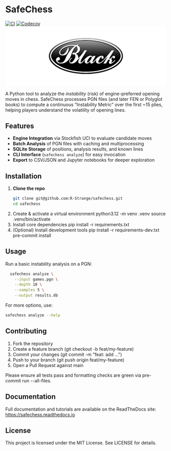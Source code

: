# SafeChess

[![CI](https://github.com/R-Strange/safechess/actions/workflows/ci.yml/badge.svg)](https://github.com/R-Strange/safechess/actions/workflows/ci.yml) [![Codecov](https://codecov.io/gh/R-Strange/safechess/branch/main/graph/badge.svg)](https://codecov.io/gh/R-Strange/safechess) [![Black Logo](https://raw.githubusercontent.com/psf/black/main/docs/_static/logo2-readme.png)](https://black.readthedocs.io/en/stable/)


A Python tool to analyze the *instability* (risk) of engine-preferred opening moves in chess. SafeChess processes PGN files (and later FEN or Polyglot books) to compute a continuous “Instability Metric” over the first ~15 plies, helping players understand the volatility of opening lines.  

## Features

- **Engine Integration** via Stockfish UCI to evaluate candidate moves  
- **Batch Analysis** of PGN files with caching and multiprocessing  
- **SQLite Storage** of positions, analysis results, and known lines  
- **CLI Interface** (`safechess analyze`) for easy invocation  
- **Export** to CSV/JSON and Jupyter notebooks for deeper exploration  

## Installation

1. **Clone the repo**  
   ```bash
   git clone git@github.com:R-Strange/safechess.git
   cd safechess
2. Create & activate a virtual environment
  python3.12 -m venv .venv
  source .venv/bin/activate
3. Install core dependencies
  pip install -r requirements.txt
4. (Optional) Install development tools
  pip install -r requirements-dev.txt
  pre-commit install

## Usage

Run a basic instability analysis on a PGN:

```bash
  safechess analyze \
    --input games.pgn \
    --depth 18 \
    --samples 5 \
    --output results.db
```
For more options, use:
  ```bash
  safechess analyze --help
```


## Contributing

1. Fork the repository
2. Create a feature branch (git checkout -b feat/my-feature)
3. Commit your changes (git commit -m "feat: add …")
4. Push to your branch (git push origin feat/my-feature)
5. Open a Pull Request against main

Please ensure all tests pass and formatting checks are green via pre-commit run --all-files.

## Documentation

Full documentation and tutorials are available on the ReadTheDocs site: https://safechess.readthedocs.io


## License

This project is licensed under the MIT License. See LICENSE for details.
